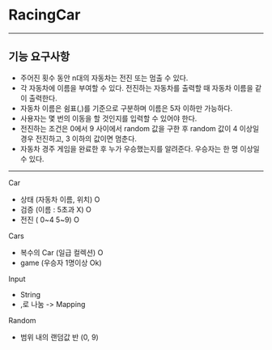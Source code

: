 # RacingCar
---

## 기능 요구사항
* 주어진 횟수 동안 n대의 자동차는 전진 또는 멈출 수 있다.
* 각 자동차에 이름을 부여할 수 있다. 전진하는 자동차를 출력할 때 자동차 이름을 같이 출력한다.
* 자동차 이름은 쉼표(,)를 기준으로 구분하며 이름은 5자 이하만 가능하다.
* 사용자는 몇 번의 이동을 할 것인지를 입력할 수 있어야 한다.
* 전진하는 조건은 0에서 9 사이에서 random 값을 구한 후 random 값이 4 이상일 경우 전진하고, 3 이하의 값이면 멈춘다.
* 자동차 경주 게임을 완료한 후 누가 우승했는지를 알려준다. 우승자는 한 명 이상일 수 있다.

---
Car  
* 상태 (자동차 이름, 위치)  O
* 검증 (이름 : 5초과 X) O
* 전진 ( 0~4 5~9) O

Cars
* 복수의 Car (일급 컬렉션) O
* game (우승자 1명이상 Ok) 

Input
* String 
* ,로 나눔 -> Mapping

Random
* 범위 내의 랜덤값 반 (0, 9)